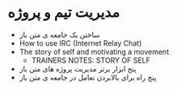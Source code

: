 # مدیریت تیم و پروژه

  - ساختن یک جامعه ی متن باز
  - How to use IRC (Internet Relay Chat)
  - The story of self and motivating a movement
  	- TRAINERS NOTES: STORY OF SELF
  - پنج ابزار برتر مدیریت پروژه های متن باز
  - پنج راه برای بالابردن تعامل در جامعه ی متن باز